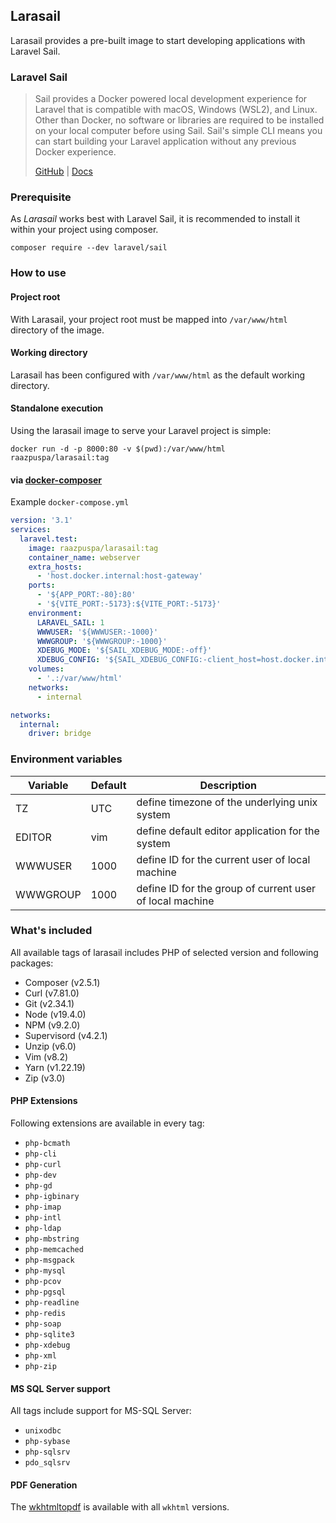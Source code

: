 ## Larasail

Larasail provides a pre-built image to start developing applications with Laravel Sail.

### Laravel Sail

> Sail provides a Docker powered local development experience for Laravel that is compatible with macOS, Windows (WSL2),
> and Linux. Other than Docker, no software or libraries are required to be installed on your local computer before
> using
> Sail. Sail's simple CLI means you can start building your Laravel application without any previous Docker experience.
>
> [GitHub](https://github.com/laravel/sail) | [Docs](https://laravel.com/docs/9.x/sail)

### Prerequisite

As _Larasail_ works best with Laravel Sail, it is recommended to install it within your project using composer.

```shell
composer require --dev laravel/sail
```

### How to use

#### Project root

With Larasail, your project root must be mapped into `/var/www/html` directory of the image.

#### Working directory

Larasail has been configured with `/var/www/html` as the default working directory.

#### Standalone execution

Using the larasail image to serve your Laravel project is simple:

```shell
docker run -d -p 8000:80 -v $(pwd):/var/www/html raazpuspa/larasail:tag
```

#### via [docker-composer](https://github.com/docker/compose)

Example `docker-compose.yml`

```yaml
version: '3.1'
services:
  laravel.test:
    image: raazpuspa/larasail:tag
    container_name: webserver
    extra_hosts:
      - 'host.docker.internal:host-gateway'
    ports:
      - '${APP_PORT:-80}:80'
      - '${VITE_PORT:-5173}:${VITE_PORT:-5173}'
    environment:
      LARAVEL_SAIL: 1
      WWWUSER: '${WWWUSER:-1000}'
      WWWGROUP: '${WWWGROUP:-1000}'
      XDEBUG_MODE: '${SAIL_XDEBUG_MODE:-off}'
      XDEBUG_CONFIG: '${SAIL_XDEBUG_CONFIG:-client_host=host.docker.internal}'
    volumes:
      - '.:/var/www/html'
    networks:
      - internal

networks:
  internal:
    driver: bridge
```

### Environment variables

| Variable | Default | Description                                              |
|----------|---------|----------------------------------------------------------|
| TZ       | UTC     | define timezone of the underlying unix system            |
| EDITOR   | vim     | define default editor application for the system         |
| WWWUSER  | 1000    | define ID for the current user of local machine          |
| WWWGROUP | 1000    | define ID for the group of current user of local machine |

### What's included

All available tags of larasail includes PHP of selected version and following packages:

- Composer (v2.5.1)
- Curl (v7.81.0)
- Git (v2.34.1)
- Node (v19.4.0)
- NPM (v9.2.0)
- Supervisord (v4.2.1)
- Unzip (v6.0)
- Vim (v8.2)
- Yarn (v1.22.19)
- Zip (v3.0)

#### PHP Extensions

Following extensions are available in every tag:

- `php-bcmath`
- `php-cli`
- `php-curl`
- `php-dev`
- `php-gd`
- `php-igbinary`
- `php-imap`
- `php-intl`
- `php-ldap`
- `php-mbstring`
- `php-memcached`
- `php-msgpack`
- `php-mysql`
- `php-pcov`
- `php-pgsql`
- `php-readline`
- `php-redis`
- `php-soap`
- `php-sqlite3`
- `php-xdebug`
- `php-xml`
- `php-zip`

#### MS SQL Server support

All tags include support for MS-SQL Server:

- `unixodbc`
- `php-sybase`
- `php-sqlsrv`
- `pdo_sqlsrv`

#### PDF Generation

The [wkhtmltopdf](https://wkhtmltopdf.org) is available with all `wkhtml` versions.
